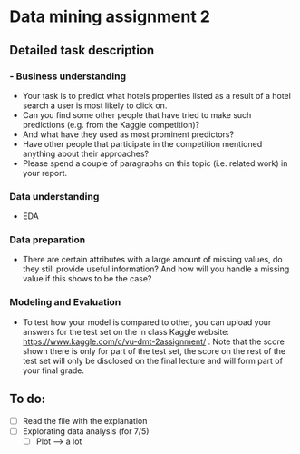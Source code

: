 # Data mining assignment 2
## Detailed task description
### - Business understanding
  - Your task is to predict what hotels properties listed as a result of a hotel search a user is most likely to
    click on. 
  - Can you find some other people that have tried to make such predictions (e.g. from the Kaggle competition)? 
  - And what have they used as most prominent predictors? 
  - Have other people that participate in the competition mentioned anything about their approaches? 
  - Please spend a couple of paragraphs on this topic (i.e. related work) in your report.
### Data understanding
  - EDA
### Data preparation
  - There are certain attributes with a large amount of missing values, do they still provide useful information? 
    And how will you handle a missing value if this shows to be the case?
### Modeling and Evaluation
  - To test how your model is compared to other, you can upload your answers for the test set on the in class Kaggle website:       https://www.kaggle.com/c/vu-dmt-2assignment/ . 
    Note that the score shown there is only for part of the test set, the score on the rest of the test set will only be
    disclosed on the final lecture and will form part of your final grade.
###
## To do:
- [ ] Read the file with the explanation
- [ ] Explorating data analysis (for 7/5) 
  - [ ] Plot --> a lot
